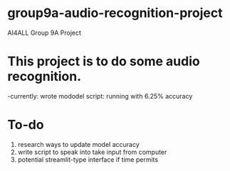 # group9a-audio-recognition-project
AI4ALL Group 9A Project

# This project is to do some audio recognition. 

-currently: wrote mododel script: running with 6.25% accuracy 

# To-do 

<ol> 
  <li>research ways to update model accuracy</li>
  <li>write script to speak into take input from computer</li>
  <li>potential streamlit-type interface if time permits</li>
</ol>
